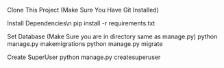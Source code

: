 Clone This Project (Make Sure You Have Git Installed)

Install Dependencies\n
pip install -r requirements.txt

Set Database (Make Sure you are in directory same as manage.py)
python manage.py makemigrations
python manage.py migrate

Create SuperUser
python manage.py createsuperuser
